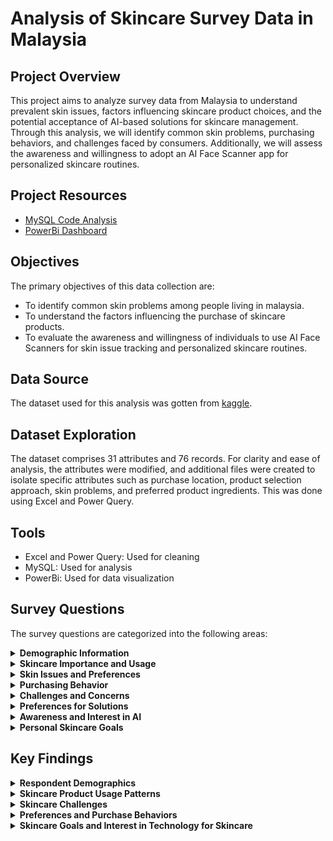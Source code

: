 # Analysis of Skincare Survey Data in Malaysia

## Project Overview
This project aims to analyze survey data from Malaysia to understand prevalent skin issues, factors influencing skincare 
product choices, and the potential acceptance of AI-based solutions for skincare management. Through this analysis, we 
will identify common skin problems, purchasing behaviors, and challenges faced by consumers. Additionally, we will assess 
the awareness and willingness to adopt an AI Face Scanner app for personalized skincare routines. 

## Project Resources
- [MySQL Code Analysis](https://github.com/Codewithimisi/Skincare-Survey-Data-Analysis/blob/main/SQL%20Code%20Analysis.sql)
- [PowerBi Dashboard](https://app.powerbi.com/links/84-FMHQKS6?ctid=b1a9df48-7114-4055-9473-b443a59687db&pbi_source=linkShare)

## Objectives
The primary objectives of this data collection are:

- To identify common skin problems among people living in malaysia.
- To understand the factors influencing the purchase of skincare products.
- To evaluate the awareness and willingness of individuals to use AI Face Scanners for skin issue tracking and personalized skincare routines.

## Data Source
The dataset used for this analysis was gotten from [kaggle](https://www.kaggle.com/datasets/nurunnz/skincare-survey-among-malaysian-2021).

## Dataset Exploration
The dataset comprises 31 attributes and 76 records. For clarity and ease of analysis, the attributes were modified, and additional files were created to isolate specific attributes such as purchase location, product selection approach, skin problems, and preferred product ingredients. This was done using Excel and Power Query.
## Tools
- Excel and Power Query: Used for cleaning
- MySQL: Used for analysis
- PowerBi: Used for data visualization

## Survey Questions
The survey questions are categorized into the following areas:
<details>
  <summary><strong>Demographic Information</strong></summary>
  
- Gender
  
- Age
  
- Race
  
- Occupation
 </details>

<details>
  <summary><strong>Skincare Importance and Usage</strong></summary>
  
- Do you agree that skincare is important?
  
- Have you ever used any skincare products?
 </details>
 
<details>
  <summary><strong>Skin Issues and Preferences</strong></summary>
  
- Which, if any, of the following statements applies to you?
  
- Which of the following types of ingredients would make you more likely to buy a skincare product?
  
- How do/did you choose your products?
  
- Do you use samples before buying skincare products?
  
- How often do you buy skincare products?
  
- How willing are you to try different skincare products?
 </details>
 
<details>
  <summary><strong>Purchasing Behavior</strong></summary>
  
- Where do you purchase your skincare products?
  
- On average, how much do you spend on skincare products each month?
</details>

<details>
  <summary><strong>Challenges and Concerns</strong></summary>
  
- Do you waste too much time finding skincare and routines that suit your skin?
  
- Are you doubtful about the information shared by influencers and brand-promoted content?
  
- Do you feel it is difficult to understand the list of ingredients on the products?
  
- Have you bought an expensive product but didn't see any improvement in your skin?
  
- Are you unaware of which ingredients are the best or to avoid according to your skin type?
  
- Do you experience allergies after using a new skincare product (e.g., rashes, acne, purging, etc.)?
</details>

<details>
  <summary><strong>Preferences for Solutions</strong></summary>
  
- Do you want to reduce the time to find which routine/products suit your skin?
  
- Do you want to have solutions from experts in an effortless and cheap way?
  
- Do you want to have your personalized skincare routine that is suitable for your current products?
  
- Do you want to gain knowledge of skincare regimes in an easy and understandable way?
  
- Do you want to adapt to a healthy lifestyle for glowing and healthy skin?
  
- Do you think that technology can improve your skincare routine?
</details>

<details>
  <summary><strong>Awareness and Interest in AI</strong></summary>
  
- Have you heard about AI (Artificial Intelligence)?
  
- After you know about AI, do you want to have a skin scanning app that can customize your skincare regime?
  
- Do you feel excited to use this skincare application?
</details>

<details>
  <summary><strong>Personal Skincare Goals</strong></summary>
  
 Do share your skincare goals and motivation with us!
</details>

## Key Findings

<details>
  <summary><strong>Respondent Demographics</strong></summary>
  
- Race: Malay respondents accounted for 71.05% of the survey population.
  
- Age: The 15-20 and 20-25 age groups were the largest, each with 26 respondents, followed by those over 35. The 25-30 age group had the lowest count at 1.
  
- Gender: Females represented 76.32% of respondents (58 females vs. 18 males).
  
- Occupation: Students were the largest group at 60, followed by employees and retirees.
</details>

<details>
  <summary><strong>Skincare Product Usage Patterns</strong></summary>
  
- Most respondents strongly agree that skincare is important.
  
- Majority have used skincare products before.
  
- Most do not use samples before purchasing products.
  
- Product selection is primarily based on ingredients and brand.
</details>

<details>
  <summary><strong>Skincare Challenges</strong></summary>
  
- The most common issues are combination skin (dry and oily areas) and acne/breakouts.
  
- Many respondents find it difficult to understand product ingredients and are doubtful about information from influencers and brand-promoted content.
  
- Allergic reactions to new products vary, with some respondents experiencing them frequently, occasionally, or rarely. However, most respondents do not experience any allergies.
</details>

<details>
  <summary><strong>Preferences and Purchase Behaviors</strong></summary>
  
- Common purchase locations include the internet, malls, and pharmacies.
  
- Most respondents spend RM 20 to RM 40 on skincare each month.
  
- Natural ingredients are the most preferred among respondents.
  
- There is a high willingness among respondents to try different skincare products.
</details>

<details>
  <summary><strong>Skincare Goals and Interest in Technology for Skincare</strong></summary>
  
- Most respondents desire personalized skincare routines and affordable expert solutions.
  
- Most respondents believe that technology can improve their skincare routine, and they desire a skin scanning app that can customize their skincare regimen.
</details>


